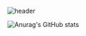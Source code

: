 ![header](https://capsule-render.vercel.app/api?type=rounded&color=FFD1DC&height=150&section=header&text=Welcome!&fontSize=80)





![Anurag's GitHub stats](https://github-readme-stats.vercel.app/api?username=erika0915&show_icons=true&theme=github-readme-stats)

